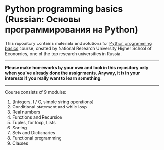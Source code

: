 # Python programming basics (Russian: Основы программирования на Python)
This repository contains materials and solutions for [Python programming basics](https://www.coursera.org/learn/python-osnovy-programmirovaniya) course, created by National Research University Higher School of Economics, one of the top research
universities in Russia.
*** 
**Please make homeworks by your own and look in this repository only when you've already done the assignments. Anyway, it is in your interests if you really want to learn something**.
*** 
Course consists of 9 modules:
1. [Integers, I / O, simple string operations]
2. Conditional statement and while loop
3. Real numbers
4. Functions and Recursion
5. Tuples, for loop, Lists
6. Sorting
7. Sets and Dictionaries
8. Functional programming
9. Classes
